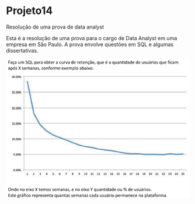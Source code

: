 # Projeto14
Resolução de uma prova de data analyst

Esta é a resolução de uma prova para o cargo de Data Analyst em uma empresa em São Paulo.
A prova envolve questões em SQL e algumas dissertativas.

![](https://github.com/rodfloripa/Projeto14/blob/master/prova.png)
